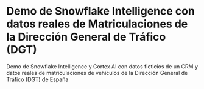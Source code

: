 # Demo de Snowflake Intelligence con datos reales de Matriculaciones de la Dirección General de Tráfico (DGT)
Demo de Snowflake Intelligence y Cortex AI con datos ficticios de un CRM y datos reales de matriculaciones de vehículos de la Dirección General de Tráfico (DGT) de España
